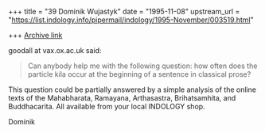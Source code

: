 +++
title = "39 Dominik Wujastyk"
date = "1995-11-08"
upstream_url = "https://list.indology.info/pipermail/indology/1995-November/003519.html"

+++
[Archive link](https://list.indology.info/pipermail/indology/1995-November/003519.html)

goodall at vax.ox.ac.uk said:
> 
> Can anybody help me with the following question:
> how often does the particle kila occur at the beginning of a sentence in
> classical prose?

This question could be partially answered by a simple analysis of the
online texts of the Mahabharata, Ramayana, Arthasastra, Brihatsamhita,
and Buddhacarita.  All available from your local INDOLOGY shop.

Dominik







